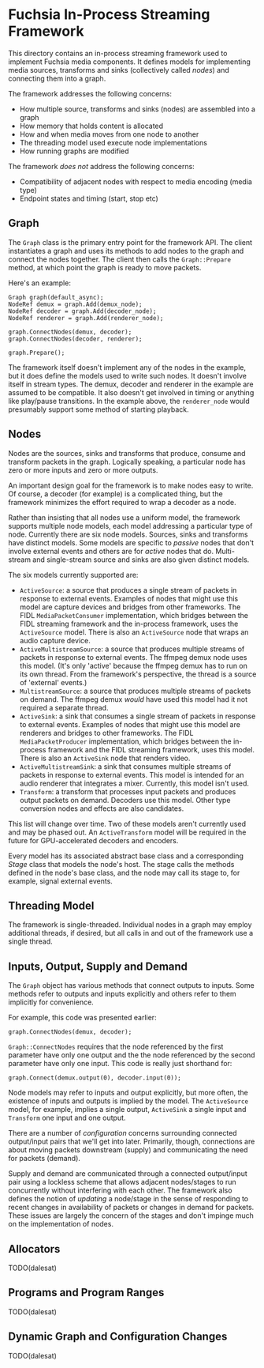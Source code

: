 # Fuchsia In-Process Streaming Framework

This directory contains an in-process streaming framework used to implement
Fuchsia media components. It defines models for implementing media sources,
transforms and sinks (collectively called *nodes*) and connecting them into a
graph.

The framework addresses the following concerns:

- How multiple source, transforms and sinks (nodes) are assembled into a graph
- How memory that holds content is allocated
- How and when media moves from one node to another
- The threading model used execute node implementations
- How running graphs are modified

The framework *does not* address the following concerns:

- Compatibility of adjacent nodes with respect to media encoding (media type)
- Endpoint states and timing (start, stop etc)

## Graph

The `Graph` class is the primary entry point for the framework API. The client
instantiates a graph and uses its methods to add nodes to the graph and connect
the nodes together. The client then calls the `Graph::Prepare` method, at which
point the graph is ready to move packets.

Here's an example:

```
Graph graph(default_async);
NodeRef demux = graph.Add(demux_node);
NodeRef decoder = graph.Add(decoder_node);
NodeRef renderer = graph.Add(renderer_node);

graph.ConnectNodes(demux, decoder);
graph.ConnectNodes(decoder, renderer);

graph.Prepare();
```

The framework itself doesn't implement any of the nodes in the example, but it
does define the models used to write such nodes. It doesn't involve itself in
stream types. The demux, decoder and renderer in the example are assumed to be
compatible. It also doesn't get involved in timing or anything like play/pause
transitions. In the example above, the `renderer_node` would presumably support
some method of starting playback.

## Nodes

Nodes are the sources, sinks and transforms that produce, consume and transform
packets in the graph. Logically speaking, a particular node has zero or more
inputs and zero or more outputs.

An important design goal for the framework is to make nodes easy to write. Of
course, a decoder (for example) is a complicated thing, but the framework
minimizes the effort required to wrap a decoder as a node.

Rather than insisting that all
nodes use a uniform model, the framework supports multiple node models, each
model addressing a particular type of node. Currently there are six node
models. Sources, sinks and transforms have distinct models. Some models are
specific to *passive* nodes that don't involve external events and others are
for *active* nodes that do. Multi-stream and single-stream source and sinks are
also given distinct models.

The six models currently supported are:

- `ActiveSource`: a source that produces a single stream of packets in response
  to external events. Examples of nodes that might use this model are capture
  devices and bridges from other frameworks. The FIDL
  `MediaPacketConsumer` implementation, which bridges between the FIDL streaming
  framework and the in-process framework, uses the `ActiveSource` model. There
  is also an `ActiveSource` node that wraps an audio capture device.
- `ActiveMultistreamSource`: a source that produces multiple streams of packets
  in response to external events. The ffmpeg demux node uses this model. (It's
  only 'active' because the ffmpeg demux has to run on its own thread. From
  the framework's perspective, the thread is a source of 'external' events.)
- `MultistreamSource`: a source that produces multiple streams of packets on
  demand. The ffmpeg demux *would* have used this model had it not required a
  separate thread.
- `ActiveSink`: a sink that consumes a single stream of packets in response to
  external events. Examples of nodes that might use this model are renderers
  and bridges to other frameworks. The FIDL `MediaPacketProducer` implementation,
  which bridges between the in-process framework and the FIDL streaming framework,
  uses this model. There is also an `ActiveSink` node that renders video.
- `ActiveMultistreamSink`: a sink that consumes multiple streams of packets in
  response to external events. This model is intended for an audio renderer that
  integrates a mixer. Currently, this model isn't used.
- `Transform`: a transform that processes input packets and produces output
  packets on demand. Decoders use this model. Other type conversion nodes and
  effects are also candidates.

This list will change over time. Two of these models aren't currently used and
may be phased out. An `ActiveTransform` model will be required in the future
for GPU-accelerated decoders and encoders.

Every model has its associated abstract base class and a corresponding *Stage*
class that models the node's host. The stage calls the methods defined in the
node's base class, and the node may call its stage to, for example, signal
external events.

## Threading Model

The framework is single-threaded. Individual nodes in a graph may employ
additional threads, if desired, but all calls in and out of the framework
use a single thread.

## Inputs, Output, Supply and Demand

The `Graph` object has various methods that connect outputs to inputs. Some
methods refer to outputs and inputs explicitly and others refer to them
implicitly for convenience.

For example, this code was presented earlier:

```
graph.ConnectNodes(demux, decoder);
```

`Graph::ConnectNodes` requires that the node referenced by the first parameter
have only one output and the the node referenced by the second parameter have
only one input. This code is really just shorthand for:

```
graph.Connect(demux.output(0), decoder.input(0));
```

Node models may refer to inputs and output explicitly, but more often, the
existence of inputs and outputs is implied by the model. The `ActiveSource`
model, for example, implies a single output, `ActiveSink` a single input and
`Transform` one input and one output.

There are a number of *configuration* concerns surrounding connected
output/input pairs that we'll get into later. Primarily, though, connections
are about moving packets downstream (supply) and communicating the need for
packets (demand).

Supply and demand are communicated through a connected output/input pair using
a lockless scheme that allows adjacent nodes/stages to run concurrently without
interfering with each other. The framework also defines the notion of *updating*
a node/stage in the sense of responding to recent changes in availability of
packets or changes in demand for packets. These issues are largely the concern
of the stages and don't impinge much on the implementation of nodes.

## Allocators

TODO(dalesat)

## Programs and Program Ranges

TODO(dalesat)

## Dynamic Graph and Configuration Changes

TODO(dalesat)
